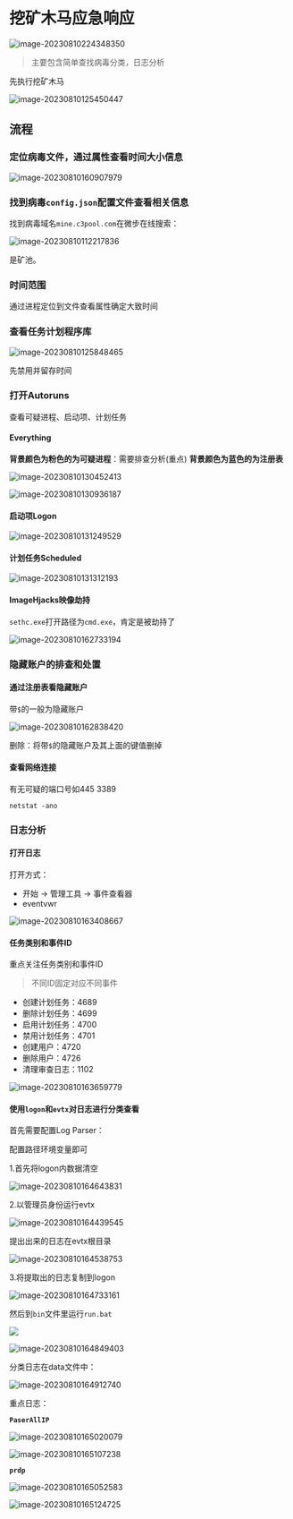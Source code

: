 # 挖矿木马应急响应

![image-20230810224348350](https://image-1311319331.cos.ap-beijing.myqcloud.com/image/202308102243426.png)

> 主要包含简单查找病毒分类，日志分析

先执行挖矿木马

![image-20230810125450447](https://image-1311319331.cos.ap-beijing.myqcloud.com/image/202308101254512.png)

## 流程

### 定位病毒文件，通过属性查看时间大小信息

![image-20230810160907979](https://image-1311319331.cos.ap-beijing.myqcloud.com/image/202308101609055.png)

### 找到病毒`config.json`配置文件查看相关信息

找到病毒域名`mine.c3pool.com`在微步在线搜索：

![image-20230810112217836](https://image-1311319331.cos.ap-beijing.myqcloud.com/image/202308101529796.png)

是矿池。

### 时间范围

通过进程定位到文件查看属性确定大致时间

### 查看任务计划程序库

![image-20230810125848465](https://image-1311319331.cos.ap-beijing.myqcloud.com/image/202308101258498.png)

先禁用并留存时间

### 打开Autoruns

查看可疑进程、启动项、计划任务

#### Everything

**背景颜色为粉色的为可疑进程**：需要排查分析(重点)
**背景颜色为蓝色的为注册表**

![image-20230810130452413](https://image-1311319331.cos.ap-beijing.myqcloud.com/image/202308101304447.png)

![image-20230810130936187](https://image-1311319331.cos.ap-beijing.myqcloud.com/image/202308101309262.png)

#### 启动项Logon

![image-20230810131249529](https://image-1311319331.cos.ap-beijing.myqcloud.com/image/202308101312591.png)

#### 计划任务Scheduled

![image-20230810131312193](https://image-1311319331.cos.ap-beijing.myqcloud.com/image/202308101313233.png)

#### ImageHjacks映像劫持

`sethc.exe`打开路径为`cmd.exe`，肯定是被劫持了

![image-20230810162733194](https://image-1311319331.cos.ap-beijing.myqcloud.com/image/202308101627236.png)

### 隐藏账户的排查和处置

#### 通过注册表看隐藏账户

带`$`的一般为隐藏账户

![image-20230810162838420](https://image-1311319331.cos.ap-beijing.myqcloud.com/image/202308101628464.png)

删除：将带`$`的隐藏账户及其上面的键值删掉

#### 查看网络连接

有无可疑的端口号如445 3389

```
netstat -ano
```

### 日志分析

#### 打开日志

打开方式：

- 开始 -> 管理工具 -> 事件查看器
- eventvwr

![image-20230810163408667](https://image-1311319331.cos.ap-beijing.myqcloud.com/image/202308101634709.png)

#### 任务类别和事件ID

重点关注任务类别和事件ID

> 不同ID固定对应不同事件

- 创建计划任务：4689
- 删除计划任务：4699
- 启用计划任务：4700
- 禁用计划任务：4701
- 创建用户：4720
- 删除用户：4726
- 清理审查日志：1102

![image-20230810163659779](https://image-1311319331.cos.ap-beijing.myqcloud.com/image/202308101636852.png)

#### 使用`logon`和`evtx`对日志进行分类查看

首先需要配置Log Parser：

配置路径环境变量即可

1.首先将logon内数据清空

![image-20230810164643831](https://image-1311319331.cos.ap-beijing.myqcloud.com/image/202308101646908.png)

2.以管理员身份运行evtx

![image-20230810164439545](https://image-1311319331.cos.ap-beijing.myqcloud.com/image/202308101644626.png)

提出出来的日志在evtx根目录

![image-20230810164538753](https://image-1311319331.cos.ap-beijing.myqcloud.com/image/202308101645820.png)

3.将提取出的日志复制到logon

![image-20230810164733161](https://image-1311319331.cos.ap-beijing.myqcloud.com/image/202308101647225.png)

然后到`bin`文件里运行`run.bat`

![](https://image-1311319331.cos.ap-beijing.myqcloud.com/image/202308101648775.png)

![image-20230810164849403](https://image-1311319331.cos.ap-beijing.myqcloud.com/image/202308101648479.png)

分类日志在data文件中：

![image-20230810164912740](https://image-1311319331.cos.ap-beijing.myqcloud.com/image/202308101649817.png)

重点日志：

**`PaserAllIP`**

![image-20230810165020079](https://image-1311319331.cos.ap-beijing.myqcloud.com/image/202308101650110.png)

![image-20230810165107238](https://image-1311319331.cos.ap-beijing.myqcloud.com/image/202308101651294.png)

**`prdp`**

![image-20230810165052583](https://image-1311319331.cos.ap-beijing.myqcloud.com/image/202308101650615.png)

![image-20230810165124725](https://image-1311319331.cos.ap-beijing.myqcloud.com/image/202308101651775.png)

